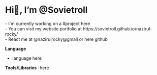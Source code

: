 <h1> Hi👋, I’m @Sovietroll</h1>
- I'm currently working on a #project here <br/>
- You can visit my website portfolio at https://sovietroll.github.io/nazirul-rocky/ <br/>
- React me at @nazirulrocky@gmail or here github <br/>


**Language**
- language here

**Tools/Libraries**
-here


<!---
Sovietroll/Sovietroll is a ✨ special ✨ repository because its `README.md` (this file) appears on your GitHub profile.
You can click the Preview link to take a look at your changes.
--->
